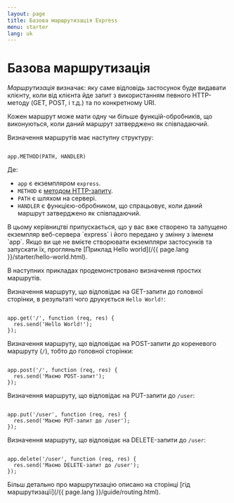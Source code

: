 ```yaml
---
layout: page
title: Базова маршрутизація Express
menu: starter
lang: uk
---
```


# Базова маршрутизація

_Маршрутизація_ визначає: яку саме відповідь застосунок буде видавати клієнту,
коли від клієнта йде запит з використанням певного HTTP-методу (GET, POST, і т.д.) та по конкретному URI.

Кожен маршрут може мати одну чи більше функцій-обробників, що виконуються, коли даний маршрут затверджено як співпадаючий.

Визначення маршрутів має наступну структуру:
<pre><code class="language-javascript" translate="no">
app.METHOD(PATH, HANDLER)
</code></pre>

Де:

- `app` є екземпляром `express`.
- `METHOD` є [методом HTTP-запиту](https://uk.wikipedia.org/wiki/HTTP).
- `PATH` є шляхом на сервері.
- `HANDLER` є функцією-обробником, що спрацьовує, коли даний маршрут затверджено як співпадаючий.

<div class="doc-box doc-notice" markdown="1">
В цьому керівництві припускається, що у вас вже створено та запущено екземпляр веб-сервера `express` і його передано у змінну з іменем `app`.
Якщо ви ще не вмієте створювати екземпляри застосунків та запускати їх, прогляньте [Приклад Hello world](/{{ page.lang }}/starter/hello-world.html).
</div>

В наступних прикладах продемонстровано визначення простих маршрутів.

Визначення маршруту, що відповідає на GET-запити до головної сторінки, в результаті чого друкується `Hello World!`:

<pre><code class="language-javascript" translate="no">
app.get('/', function (req, res) {
  res.send('Hello World!');
});
</code></pre>

Визначення маршруту, що відповідає на POST-запити до кореневого маршруту (`/`), тобто до головної сторінки:

<pre><code class="language-javascript" translate="no">
app.post('/', function (req, res) {
  res.send('Маємо POST-запит');
});
</code></pre>

Визначення маршруту, що відповідає на PUT-запити до `/user`:

<pre><code class="language-javascript" translate="no">
app.put('/user', function (req, res) {
  res.send('Маємо PUT-запит до /user');
});
</code></pre>

Визначення маршруту, що відповідає на DELETE-запити до `/user`:

<pre><code class="language-javascript" translate="no">
app.delete('/user', function (req, res) {
  res.send('Маємо DELETE-запит до /user');
});
</code></pre>

Більш детально про маршрутизацію описано на сторінці [гід маршрутизації](/{{ page.lang }}/guide/routing.html).
